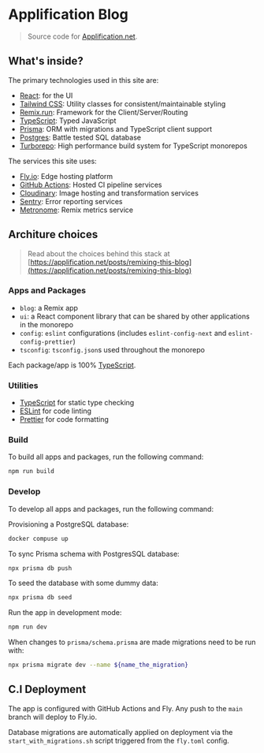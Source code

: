 # Applification Blog

> Source code for [Applification.net](https://applification.net).

## What's inside?

The primary technologies used in this site are:

- [React](https://reactjs.org/): for the UI
- [Tailwind CSS](https://tailwindcss.com/): Utility classes for consistent/maintainable styling
- [Remix.run](http://remix.run/): Framework for the Client/Server/Routing
- [TypeScript](https://www.typescriptlang.org/): Typed JavaScript
- [Prisma](https://www.prisma.io/): ORM with migrations and TypeScript client support
- [Postgres](https://www.postgresql.org/): Battle tested SQL database
- [Turborepo](https://turborepo.org): High performance build system for TypeScript monorepos

The services this site uses:

- [Fly.io](http://fly.io/): Edge hosting platform
- [GitHub Actions](https://github.com/features/actions): Hosted CI pipeline services
- [Cloudinary](https://cloudinary.com/): Image hosting and transformation services
- [Sentry](https://sentry.io/): Error reporting services
- [Metronome](https://metronome.sh/): Remix metrics service

## Architure choices

> Read about the choices behind this stack at [https://applification.net/posts/remixing-this-blog](https://applification.net/posts/remixing-this-blog)

### Apps and Packages

- `blog`: a Remix app
- `ui`: a React component library that can be shared by other applications in the monorepo
- `config`: `eslint` configurations (includes `eslint-config-next` and `eslint-config-prettier`)
- `tsconfig`: `tsconfig.json`s used throughout the monorepo

Each package/app is 100% [TypeScript](https://www.typescriptlang.org/).

### Utilities

- [TypeScript](https://www.typescriptlang.org/) for static type checking
- [ESLint](https://eslint.org/) for code linting
- [Prettier](https://prettier.io) for code formatting

### Build

To build all apps and packages, run the following command:

```bash
npm run build
```

### Develop

To develop all apps and packages, run the following command:

Provisioning a PostgreSQL database:

```bash
docker compuse up
```

To sync Prisma schema with PostgresSQL database:

```bash
npx prisma db push
```

To seed the database with some dummy data:

```bash
npx prisma db seed
```

Run the app in development mode:

```bash
npm run dev
```

<!-- TODO: merge dev command into docker compose -->

When changes to `prisma/schema.prisma` are made migrations need to be run with:

```bash
npx prisma migrate dev --name ${name_the_migration}
```

## C.I Deployment

The app is configured with GitHub Actions and Fly. Any push to the `main` branch will deploy to Fly.io.

Database migrations are automatically applied on deployment via the `start_with_migrations.sh` script triggered from the `fly.toml` config.
